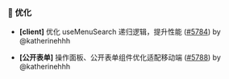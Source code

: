 ### 🚀 优化

- **[client]** 优化 useMenuSearch 递归逻辑，提升性能 ([#5784](https://github.com/nocobase/nocobase/pull/5784)) by @katherinehhh

- **[公开表单]** 操作面板、公开表单组件优化适配移动端 ([#5788](https://github.com/nocobase/nocobase/pull/5788)) by @katherinehhh

